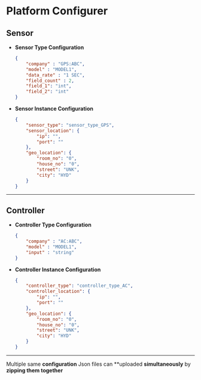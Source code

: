 # Platform Configurer

## **Sensor**

- **Sensor Type Configuration**
    
    ```json
    {
    	"company" : "GPS:ABC",
    	"model" : "MODEL1",
    	"data_rate" : "1 SEC",
    	"field_count" : 2,
    	"field_1": "int",
    	"field_2": "int"			
    }
    ```
    
- **Sensor Instance Configuration**
    
    ```json
    {
        "sensor_type": "sensor_type_GPS",
        "sensor_location": {
            "ip": "",
            "port": ""
        },
        "geo_location": {
            "room_no": "0",
            "house_no": "0",
            "street": "UNK",
            "city": "HYD"
        }
    }
    ```

--- 

## **Controller**

- **Controller Type Configuration**
    
    ```json
    {
    	"company" : "AC:ABC",
    	"model" : "MODEL1",
    	"input" : "string"		
    }
    ```
    
- **Controller Instance Configuration**
    
    ```json
    {
        "controller_type": "controller_type_AC",
        "controller_location": {
            "ip": "",
            "port": ""
        },
        "geo_location": {
            "room_no": "0",
            "house_no": "0",
            "street": "UNK",
            "city": "HYD"
        }
    }
    ```
    
---
Multiple same **configuration** Json files can **uploaded **simultaneously** by **zipping them together**